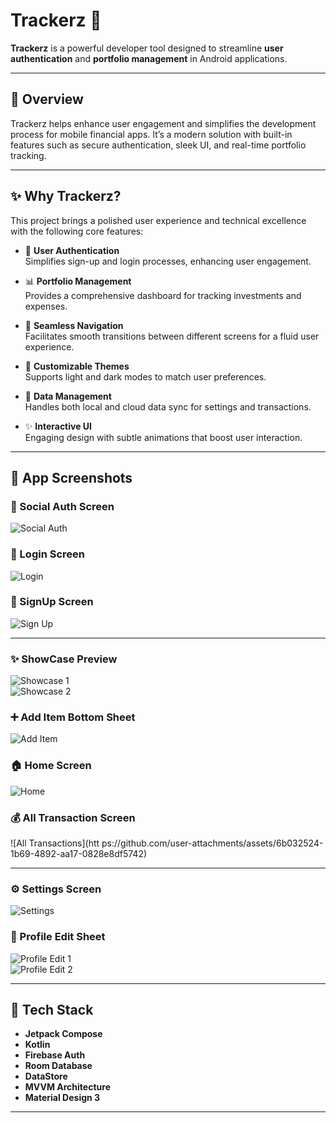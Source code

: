 # Trackerz 🚀

**Trackerz** is a powerful developer tool designed to streamline **user authentication** and **portfolio management** in Android applications.

---

## 📌 Overview

Trackerz helps enhance user engagement and simplifies the development process for mobile financial apps. It’s a modern solution with built-in features such as secure authentication, sleek UI, and real-time portfolio tracking.

---

## ✨ Why Trackerz?

This project brings a polished user experience and technical excellence with the following core features:

- 🎨 **User Authentication**  
  Simplifies sign-up and login processes, enhancing user engagement.

- 📊 **Portfolio Management**  
  Provides a comprehensive dashboard for tracking investments and expenses.

- 🧭 **Seamless Navigation**  
  Facilitates smooth transitions between different screens for a fluid user experience.

- 🌈 **Customizable Themes**  
  Supports light and dark modes to match user preferences.

- 🧮 **Data Management**  
  Handles both local and cloud data sync for settings and transactions.

- ✨ **Interactive UI**  
  Engaging design with subtle animations that boost user interaction.

---

## 📱 App Screenshots

### 🔐 Social Auth Screen  
![Social Auth](https://github.com/user-attachments/assets/bab66af4-7aaa-4b44-806b-8bb91274ec24)

### 🔑 Login Screen  
![Login](https://github.com/user-attachments/assets/4cb49701-d1d7-4954-a3a9-881c18d37ed0)

### 📝 SignUp Screen  
![Sign Up](https://github.com/user-attachments/assets/9828f459-da6e-4d53-8a36-f572ed5868a8)

---

### ✨ ShowCase Preview  
![Showcase 1](https://github.com/user-attachments/assets/5a0f768f-225a-40b6-9833-8d3b54103dfc)  
![Showcase 2](https://github.com/user-attachments/assets/31b6a5bf-612e-4b4d-9640-44add9d7f1ca)

### ➕ Add Item Bottom Sheet  
![Add Item](https://github.com/user-attachments/assets/92f687d1-94fb-4a7b-bb93-e15fdf145ae2)

### 🏠 Home Screen  
![Home](https://github.com/user-attachments/assets/e4f3a799-e8b6-4ffe-8e43-c68399496dd4)

### 💰 All Transaction Screen  
![All Transactions](htt  ps://github.com/user-attachments/assets/6b032524-1b69-4892-aa17-0828e8df5742)

---

### ⚙️ Settings Screen  
![Settings](https://github.com/user-attachments/assets/a6f7b29d-5b75-42fd-888e-9e2f3c658adb)

### 👤 Profile Edit Sheet  
![Profile Edit 1](https://github.com/user-attachments/assets/fca01e40-8f9c-4d00-8e60-a39bf93a7e64)  
![Profile Edit 2](https://github.com/user-attachments/assets/a3c0b029-1334-4be1-9fc7-b4c23abf8584)

---

## 🚧 Tech Stack

- **Jetpack Compose**
- **Kotlin**
- **Firebase Auth**
- **Room Database**
- **DataStore**
- **MVVM Architecture**
- **Material Design 3**

---
